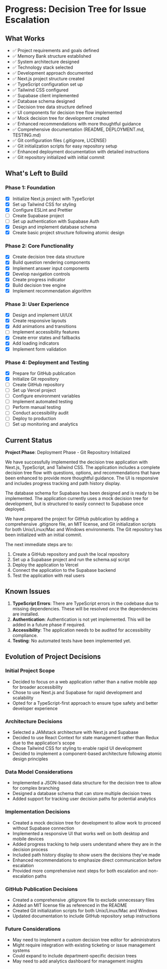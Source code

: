 # Progress: Decision Tree for Issue Escalation

## What Works

- ✅ Project requirements and goals defined
- ✅ Memory Bank structure established
- ✅ System architecture designed
- ✅ Technology stack selected
- ✅ Development approach documented
- ✅ Next.js project structure created
- ✅ TypeScript configuration set up
- ✅ Tailwind CSS configured
- ✅ Supabase client implemented
- ✅ Database schema designed
- ✅ Decision tree data structure defined
- ✅ UI components for decision tree flow implemented
- ✅ Mock decision tree for development created
- ✅ Enhanced recommendations with more thoughtful guidance
- ✅ Comprehensive documentation (README, DEPLOYMENT.md, TESTING.md)
- ✅ Git configuration files (.gitignore, LICENSE)
- ✅ Git initialization scripts for easy repository setup
- ✅ Enhanced deployment documentation with detailed instructions
- ✅ Git repository initialized with initial commit

## What's Left to Build

### Phase 1: Foundation
- [x] Initialize Next.js project with TypeScript
- [x] Set up Tailwind CSS for styling
- [x] Configure ESLint and Prettier
- [ ] Create Supabase project
- [ ] Set up authentication with Supabase Auth
- [x] Design and implement database schema
- [x] Create basic project structure following atomic design

### Phase 2: Core Functionality
- [x] Create decision tree data structure
- [x] Build question rendering components
- [x] Implement answer input components
- [x] Develop navigation controls
- [x] Create progress indicator
- [x] Build decision tree engine
- [x] Implement recommendation algorithm

### Phase 3: User Experience
- [x] Design and implement UI/UX
- [x] Create responsive layouts
- [x] Add animations and transitions
- [ ] Implement accessibility features
- [x] Create error states and fallbacks
- [x] Add loading indicators
- [x] Implement form validation

### Phase 4: Deployment and Testing
- [x] Prepare for GitHub publication
- [x] Initialize Git repository
- [ ] Create GitHub repository
- [ ] Set up Vercel project
- [ ] Configure environment variables
- [ ] Implement automated testing
- [ ] Perform manual testing
- [ ] Conduct accessibility audit
- [ ] Deploy to production
- [ ] Set up monitoring and analytics

## Current Status

**Project Phase**: Deployment Phase - Git Repository Initialized

We have successfully implemented the decision tree application with Next.js, TypeScript, and Tailwind CSS. The application includes a complete decision tree flow with questions, options, and recommendations that have been enhanced to provide more thoughtful guidance. The UI is responsive and includes progress tracking and path history display.

The database schema for Supabase has been designed and is ready to be implemented. The application currently uses a mock decision tree for development, but is structured to easily connect to Supabase once deployed.

We have prepared the project for GitHub publication by adding a comprehensive .gitignore file, an MIT license, and Git initialization scripts for both Unix/Linux/Mac and Windows environments. The Git repository has been initialized with an initial commit.

The next immediate steps are to:
1. Create a GitHub repository and push the local repository
2. Set up a Supabase project and run the schema.sql script
3. Deploy the application to Vercel
4. Connect the application to the Supabase backend
5. Test the application with real users

## Known Issues

1. **TypeScript Errors**: There are TypeScript errors in the codebase due to missing dependencies. These will be resolved once the dependencies are installed.
2. **Authentication**: Authentication is not yet implemented. This will be added in a future phase if required.
3. **Accessibility**: The application needs to be audited for accessibility compliance.
4. **Testing**: No automated tests have been implemented yet.

## Evolution of Project Decisions

### Initial Project Scope
- Decided to focus on a web application rather than a native mobile app for broader accessibility
- Chose to use Next.js and Supabase for rapid development and scalability
- Opted for a TypeScript-first approach to ensure type safety and better developer experience

### Architecture Decisions
- Selected a JAMstack architecture with Next.js and Supabase
- Decided to use React Context for state management rather than Redux due to the application's scope
- Chose Tailwind CSS for styling to enable rapid UI development
- Decided to implement a component-based architecture following atomic design principles

### Data Model Considerations
- Implemented a JSON-based data structure for the decision tree to allow for complex branching
- Designed a database schema that can store multiple decision trees
- Added support for tracking user decision paths for potential analytics

### Implementation Decisions
- Created a mock decision tree for development to allow work to proceed without Supabase connection
- Implemented a responsive UI that works well on both desktop and mobile devices
- Added progress tracking to help users understand where they are in the decision process
- Included path history display to show users the decisions they've made
- Enhanced recommendations to emphasize direct communication before escalation
- Provided more comprehensive next steps for both escalation and non-escalation paths

### GitHub Publication Decisions
- Created a comprehensive .gitignore file to exclude unnecessary files
- Added an MIT license file as referenced in the README
- Created Git initialization scripts for both Unix/Linux/Mac and Windows
- Updated documentation to include GitHub repository setup instructions

### Future Considerations
- May need to implement a custom decision tree editor for administrators
- Might require integration with existing ticketing or issue management systems
- Could expand to include department-specific decision trees
- May need to add analytics dashboard for management insights

